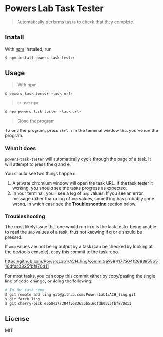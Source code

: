 # Powers Lab Task Tester
> Automatically performs tasks to check that they complete.

## Install

With [npm](https://npmjs.org/) installed, run

```
$ npm install powers-task-tester
```

## Usage

> With npm

```bash
$ powers-task-tester <task url>
```

> or use npx

```bash
$ npx powers-task-tester <task url>
```

> Close the program

To end the program, press `ctrl-c` in the terminal window that you've run the program.

### What it does

`powers-task-tester` will automatically cycle through the page of a task. It will attempt to press the <key>q</key> and <key>e</key>.

You should see two things happen:

1. A private chromium window will open the task URL. If the task tester it working, you should see the tasks progress as expected.
1. In your terminal, you'll see a log of `amp` values. If you see an error message rather than a log of `amp` values, something has probably gone wrong, in which case see the **Troubleshooting** section below.

### Troubleshooting

The most likely issue that one would run into is the task tester being unable to read the `amp` values of a task, thus not knowing if <key>q</key> or <key>e</key> should be pressed.

If `amp` values are not being output by a task (can be checked by looking at the devtools console), copy this commit to the task repo.

https://github.com/PowersLab1/ACH_ling/commit/e5584177304f2683655b516dfdb0325fbf870d11

For most tasks, you can copy this commit either by copy/pasting the single line of code change, or doing the following:

```bash
# In the task repo
$ git remote add ling git@github.com:PowersLab1/ACH_ling.git
$ git fetch ling
$ git cherry-pick e5584177304f2683655b516dfdb0325fbf870d11
```

## License

MIT
